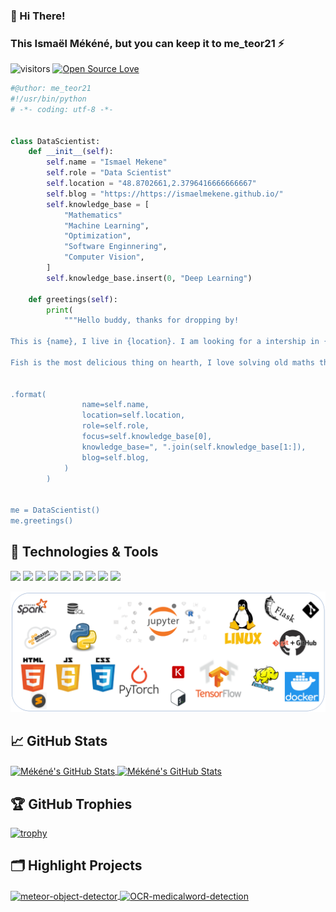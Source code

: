 ### 👋 Hi There! 
### This Ismaël Mékéné, but you can keep it to me_teor21 ⚡

<!--
**IsmaelMekene/IsmaelMekene** is a ✨ _special_ ✨ repository because its `README.md` (this file) appears on your GitHub profile.

Here are some ideas to get you started:

- 🔭 I’m currently working on ...
- 🌱 I’m currently learning ...
- 👯 I’m looking to collaborate on ...
- 🤔 I’m looking for help with ...
- 💬 Ask me about ...
- 📫 How to reach me: ...
- 😄 Pronouns: ...
- ⚡ Fun fact: ...
👋
-->
![visitors](https://visitor-badge.laobi.icu/badge?page_id=IsmaelMekene.IsmaelMekene)
[![Open Source Love](https://badges.frapsoft.com/os/v1/open-source.svg?v=102)](https://github.com/ellerbrock/open-source-badge/)


```python
#@uthor: me_teor21
#!/usr/bin/python
# -*- coding: utf-8 -*-


class DataScientist:
    def __init__(self):
        self.name = "Ismael Mekene"
        self.role = "Data Scientist"
        self.location = "48.8702661,2.3796416666666667"
        self.blog = "https://https://ismaelmekene.github.io/"
        self.knowledge_base = [
            "Mathematics"
            "Machine Learning",
            "Optimization",
            "Software Enginnering",
            "Computer Vision",
        ]
        self.knowledge_base.insert(0, "Deep Learning")

    def greetings(self):
        print(
            """Hello buddy, thanks for dropping by!

This is {name}, I live in {location}. I am looking for a intership in {role} and recently I am focusing on {focus} for my personal growth.

Fish is the most delicious thing on hearth, I love solving old maths theorems and also kicking people in the head. 


.format(
                name=self.name,
                location=self.location,
                role=self.role,
                focus=self.knowledge_base[0],
                knowledge_base=", ".join(self.knowledge_base[1:]),
                blog=self.blog,
            )
        )


me = DataScientist()
me.greetings()

```

## 🔧 Technologies & Tools

![](https://img.shields.io/badge/OS-Linux-informational?style=flat&logo=linux&logoColor=white&color=6aa6f8)
![](https://img.shields.io/badge/Editor-VS_Code-informational?style=flat&logo=visual-studio-code&logoColor=white&color=6aa6f8)
![](https://img.shields.io/badge/Editor-Sublim_Text-informational?style=flat&logo=sublim-text&logoColor=white&color=6aa6f8)
![](https://img.shields.io/badge/Code-Python-informational?style=flat&logo=python&logoColor=white&color=6aa6f8)
![](https://img.shields.io/badge/code-Juputer_Notebook-informational?style=flat&logo=jupyter-notebook&logoColor=white&color=6aa6f8)
![](https://img.shields.io/badge/Code-JavaScript-informational?style=flat&logo=javascript&logoColor=white&color=6aa6f8)
![](https://img.shields.io/badge/Shell-Bash-informational?style=flat&logo=gnu-bash&logoColor=white&color=6aa6f8)
![](https://img.shields.io/badge/Tools-Docker-informational?style=flat&logo=docker&logoColor=white&color=6aa6f8)
![](https://img.shields.io/badge/Tools-AWS-informational?style=flat&logo=aws&logoColor=white&color=6aa6f8)
<p align="center">
  <img src="https://github.com/IsmaelMekene/Metaheuristics--Stochastic-Optimization/blob/main/images/theprev.png"/>
</p>





## &#x1f4c8; GitHub Stats

<a href="https://github.com/IsmaelMekene/IsmaelMekene">
  <img align="center" src="https://github-readme-stats.vercel.app/api/top-langs/?username=IsmaelMekene&hide=c%2B%2B,c,html&title_color=6aa6f8&text_color=8a919a&icon_color=6aa6f8&bg_color=0e1116" alt="Mékéné's GitHub Stats" />
</a>

<a href="https://github.com/IsmaelMekene/IsmaelMekene">
  <img align="center" src="https://github-readme-stats.vercel.app/api?username=IsmaelMekene&show_icons=true&line_height=27&count_private=true&title_color=6aa6f8&text_color=8a919a&icon_color=6aa6f8&bg_color=0e1116" alt="Mékéné's GitHub Stats" />
</a>

## 🏆 GitHub Trophies

[![trophy](https://github-profile-trophy.vercel.app/?username=IsmaelMekene&theme=nord&column=7)](https://github.com/ryo-ma/github-profile-trophy)


## 🗂️ Highlight Projects

<a href="https://github.com/IsmaelMekene/meteor-object-detector">
  <img align="center" src="https://github-readme-stats.vercel.app/api/pin/?username=IsmaelMekene&repo=meteor-object-detector&show_icons=true&line_height=27&title_color=6aa6f8&text_color=8a919a&icon_color=6aa6f8&bg_color=0e1116" alt="meteor-object-detector" />
</a>

<a href="https://github.com/IsmaelMekene/OCR-medicalword-detection">
  <img align="center" src="https://github-readme-stats.vercel.app/api/pin/?username=IsmaelMekene&repo=OCR-medicalword-detection&show_icons=true&line_height=27&title_color=6aa6f8&text_color=8a919a&icon_color=6aa6f8&bg_color=0e1116" alt="OCR-medicalword-detection" />
</a>
